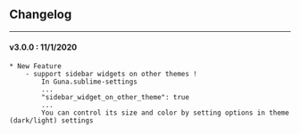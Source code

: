 ## Changelog
***

#### v3.0.0 : 11/1/2020

	* New Feature
		- support sidebar widgets on other themes !
			In Guna.sublime-settings
			...
			"sidebar_widget_on_other_theme": true
			...
			You can control its size and color by setting options in theme (dark/light) settings
